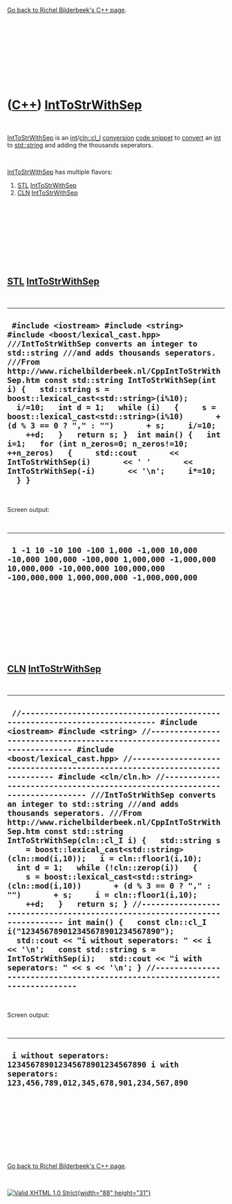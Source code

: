 

[Go back to Richel Bilderbeek's C++ page](Cpp.htm).

 

 

 

 

 

([C++](Cpp.htm)) [IntToStrWithSep](CppIntToStrWithSep.htm)
==========================================================

 

[IntToStrWithSep](CppIntToStrWithSep.htm) is an
[int](CppInt.htm)/[cln::cl\_I](CppCl_I.htm) [conversion](CppConvert.htm)
[code snippet](CppCodeSnippets.htm) to [convert](CppConvert.htm) an
[int](CppInt.htm) to [std::string](CppString.htm) and adding the
thousands seperators.

 

[IntToStrWithSep](CppIntToStrWithSep.htm) has multiple flavors:

1.  [STL](CppStl.htm) [IntToStrWithSep](CppIntToStrWithSep.htm)
2.  [CLN](CppCln.htm) [IntToStrWithSep](CppIntToStrWithSep.htm)

 

 

 

 

 

[STL](CppStl.htm) [IntToStrWithSep](CppIntToStrWithSep.htm)
-----------------------------------------------------------

 

  -------------------------------------------------------------------------------------------------------------------------------------------------------------------------------------------------------------------------------------------------------------------------------------------------------------------------------------------------------------------------------------------------------------------------------------------------------------------------------------------------------------------------------------------------------------------------------------------------------------------------------------------------------------------------------------------------------------
  ` #include <iostream> #include <string> #include <boost/lexical_cast.hpp>  ///IntToStrWithSep converts an integer to std::string ///and adds thousands seperators. ///From http://www.richelbilderbeek.nl/CppIntToStrWithSep.htm const std::string IntToStrWithSep(int i) {   std::string s = boost::lexical_cast<std::string>(i%10);   i/=10;   int d = 1;   while (i)   {     s = boost::lexical_cast<std::string>(i%10)       + (d % 3 == 0 ? "," : "")       + s;     i/=10;     ++d;   }   return s; }  int main() {   int i=1;   for (int n_zeros=0; n_zeros!=10; ++n_zeros)   {     std::cout       << IntToStrWithSep(i)       << ' '       << IntToStrWithSep(-i)       << '\n';     i*=10;   } }`
  -------------------------------------------------------------------------------------------------------------------------------------------------------------------------------------------------------------------------------------------------------------------------------------------------------------------------------------------------------------------------------------------------------------------------------------------------------------------------------------------------------------------------------------------------------------------------------------------------------------------------------------------------------------------------------------------------------------

 

Screen output:

 

  ------------------------------------------------------------------------------------------------------------------------------------------------------------------------
  ` 1 -1 10 -10 100 -100 1,000 -1,000 10,000 -10,000 100,000 -100,000 1,000,000 -1,000,000 10,000,000 -10,000,000 100,000,000 -100,000,000 1,000,000,000 -1,000,000,000`
  ------------------------------------------------------------------------------------------------------------------------------------------------------------------------

 

 

 

 

 

[CLN](CppCln.htm) [IntToStrWithSep](CppIntToStrWithSep.htm)
-----------------------------------------------------------

 

  ----------------------------------------------------------------------------------------------------------------------------------------------------------------------------------------------------------------------------------------------------------------------------------------------------------------------------------------------------------------------------------------------------------------------------------------------------------------------------------------------------------------------------------------------------------------------------------------------------------------------------------------------------------------------------------------------------------------------------------------------------------------------------------------------------------------------------------------------------------------------------------------------------------------------------------------------------------------------------------------------------------------------------------------------------------------------------------------------------------------------------------------------------------------------------------------------------------------------------------------------------------------------------------------------------------------------------
  ` //--------------------------------------------------------------------------- #include <iostream> #include <string> //--------------------------------------------------------------------------- #include <boost/lexical_cast.hpp> //--------------------------------------------------------------------------- #include <cln/cln.h> //--------------------------------------------------------------------------- ///IntToStrWithSep converts an integer to std::string ///and adds thousands seperators. ///From http://www.richelbilderbeek.nl/CppIntToStrWithSep.htm const std::string IntToStrWithSep(cln::cl_I i) {   std::string s     = boost::lexical_cast<std::string>(cln::mod(i,10));   i = cln::floor1(i,10);   int d = 1;   while (!cln::zerop(i))   {     s = boost::lexical_cast<std::string>(cln::mod(i,10))       + (d % 3 == 0 ? "," : "")       + s;     i = cln::floor1(i,10);     ++d;   }   return s; } //--------------------------------------------------------------------------- int main() {   const cln::cl_I i("123456789012345678901234567890");   std::cout << "i without seperators: " << i << '\n';   const std::string s = IntToStrWithSep(i);   std::cout << "i with seperators: " << s << '\n'; } //---------------------------------------------------------------------------`
  ----------------------------------------------------------------------------------------------------------------------------------------------------------------------------------------------------------------------------------------------------------------------------------------------------------------------------------------------------------------------------------------------------------------------------------------------------------------------------------------------------------------------------------------------------------------------------------------------------------------------------------------------------------------------------------------------------------------------------------------------------------------------------------------------------------------------------------------------------------------------------------------------------------------------------------------------------------------------------------------------------------------------------------------------------------------------------------------------------------------------------------------------------------------------------------------------------------------------------------------------------------------------------------------------------------------------------

 

Screen output:

 

  --------------------------------------------------------------------------------------------------------------------
  ` i without seperators: 123456789012345678901234567890 i with seperators: 123,456,789,012,345,678,901,234,567,890`
  --------------------------------------------------------------------------------------------------------------------

 

 

 

 

 

[Go back to Richel Bilderbeek's C++ page](Cpp.htm).



 

[![Valid XHTML 1.0 Strict](valid-xhtml10.png){width="88"
height="31"}](http://validator.w3.org/check?uri=referer)
